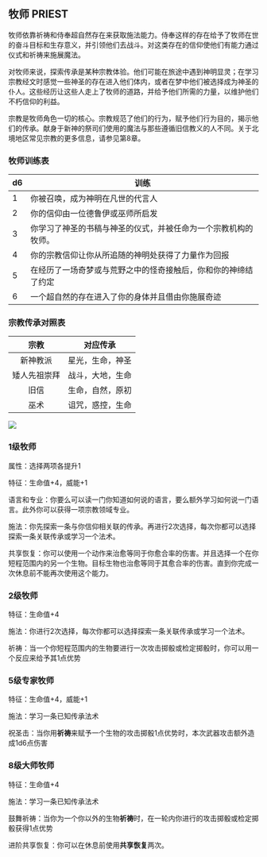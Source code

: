 ## 牧师 PRIEST

牧师依靠祈祷和侍奉超自然存在来获取施法能力。侍奉这样的存在给予了牧师在世的奋斗目标和生存意义，并引领他们去战斗。对这类存在的信仰使他们有能力通过仪式和祈祷来施展魔法。

对牧师来说，探索传承是某种宗教体验。他们可能在旅途中遇到神明显灵；在学习宗教经文时感觉一些神圣的存在进入他们体内，或者在梦中他们被选择成为神圣的仆人。这些经历让这些人走上了牧师的道路，并给予他们所需的力量，以维护他们不朽信仰的利益。

宗教是牧师角色一切的核心。宗教规范了他们的行为，赋予他们行为目的，揭示他们的传承。献身于新神的祭司们使用的魔法与那些遵循旧信教义的人不同。关于北境地区常见宗教的更多信息，请参见第8章。

### 牧师训练表

<table>
<thead>
<tr class="header">
<th>d6</th>
<th>训练</th>
</tr>
</thead>
<tbody>
<tr class="odd">
<td>1</td>
<td>你被召唤，成为神明在凡世的代言人</td>
</tr>
<tr class="even">
<td>2</td>
<td>你的信仰由一位德鲁伊或巫师所启发</td>
</tr>
<tr class="odd">
<td>3</td>
<td>你学习了神圣的书稿与神圣的仪式，并被任命为一个宗教机构的牧师。</td>
</tr>
<tr class="even">
<td>4</td>
<td>你的宗教信仰让你从所追随的神明处获得了力量作为回报</td>
</tr>
<tr class="odd">
<td>5</td>
<td>在经历了一场奇梦或与荒野之中的怪奇接触后，你和你的神缔结了约定</td>
</tr>
<tr class="even">
<td>6</td>
<td>一个超自然的存在进入了你的身体并且借由你施展奇迹</td>
</tr>
</tbody>
</table>

### 宗教传承对照表

<table>
<thead>
<tr class="header">
<th style="TEXT-ALIGN: center">宗教</th>
<th style="TEXT-ALIGN: center">对应传承</th>
</tr>
</thead>
<tbody>
<tr class="odd">
<td style="TEXT-ALIGN: center">新神教派</td>
<td style="TEXT-ALIGN: center">星光，生命，神圣</td>
</tr>
<tr class="even">
<td style="TEXT-ALIGN: center">矮人先祖崇拜</td>
<td style="TEXT-ALIGN: center">战斗，大地，生命</td>
</tr>
<tr class="odd">
<td style="TEXT-ALIGN: center">旧信</td>
<td style="TEXT-ALIGN: center">生命，自然，原初</td>
</tr>
<tr class="even">
<td style="TEXT-ALIGN: center">巫术</td>
<td style="TEXT-ALIGN: center">诅咒，惑控，生命</td>
</tr>
</tbody>
</table>

![](https://sdlpic.oss-cn-beijing.aliyuncs.com/pic/priest.jpg)

### 1级牧师

属性：选择两项各提升1

特征：生命值+4，威能+1

语言和专业：你要么可以读一门你知道如何说的语言，要么额外学习如何说一门语言。此外你可以获得一项宗教领域专业。

施法：你先探索一条与你信仰相关联的传承。再进行2次选择，每次你都可以选择探索一条关联传承或学习一个法术。

共享恢复：你可以使用一个动作来治愈等同于你愈合率的伤害。并且选择一个在你短程范围内的另一个生物。目标生物也治愈等同于其愈合率的伤害。直到你完成一次休息前不能再次使用这个能力。

### 2级牧师

特征：生命值+4

施法：你进行2次选择，每次你都可以选择探索一条关联传承或学习一个法术。

祈祷：当一个你短程范围内的生物要进行一次攻击掷骰或检定掷骰时，你可以用一个反应来给予其1点优势

### 5级专家牧师

特征：生命值+4，威能+1

施法：学习一条已知传承法术

祝圣击：当你用**祈祷**来赋予一个生物的攻击掷骰1点优势时，本次武器攻击额外造成1d6点伤害

### 8级大师牧师

特征：生命值+4

施法：学习一条已知传承法术

鼓舞祈祷：当你为一个你以外的生物**祈祷**时，在一轮内你进行的攻击掷骰或检定掷骰获得1点优势

进阶共享恢复：你可以在休息前使用**共享恢复**两次。
